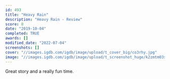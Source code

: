 ```yaml
---
id: 493
title: "Heavy Rain"
description: "Heavy Rain - Review"
score: 8
date: "2019-10-04"
completed: TRUE
awards: []
modified_date: "2022-07-04"
screenshots: []
cover: "//images.igdb.com/igdb/image/upload/t_cover_big/co3rhy.jpg"
image: "//images.igdb.com/igdb/image/upload/t_screenshot_huge/k2zmtm03stdzyw9pqivu.jpg"
---
```

Great story and a really fun time.